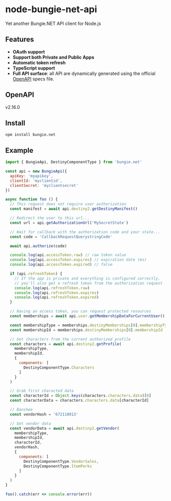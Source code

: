 # node-bungie-net-api

Yet another Bungie.NET API client for Node.js

## Features

- **OAuth support**
- **Support both Private and Public Apps**
- **Automatic token refresh**
- **TypeScript support**
- **Full API surface**: all API are dynamically generated using the official [OpenAPI](https://github.com/Bungie-net/api) specs file.

## OpenAPI

v2.16.0

## Install

```
npm install bungie.net
```

## Example

```javascript
import { BungieApi, DestinyComponentType } from 'bungie.net'

const api = new BungieApi({
  apiKey: 'myapikey',
  clientId: 'myclientid',
  clientSecret: 'myclientsecret'
})

async function foo () {
  // This request does not require user authorization
  const manifest = await api.destiny2.getDestinyManifest()

  // Redirect the user to this url...
  const url = api.getAuthorizationUrl('MySecretState')

  // Wait for callback with the authorization code and your state...
  const code = 'CallbackRequestQuerystringCode'

  await api.authorize(code)

  console.log(api.accessToken.raw) // raw token value
  console.log(api.accessToken.expires) // expiration date (ms)
  console.log(api.accessToken.expired) // false

  if (api.refreshToken) {
    // If the app is private and everything is configured correctly,
    // you'll also get a refresh token from the authorization request
    console.log(api.refreshToken.raw)
    console.log(api.refreshToken.expires)
    console.log(api.refreshToken.expired)
  }

  // Having an access token, you can request protected resources
  const memberships = await api.user.getMembershipDataForCurrentUser()

  const membershipType = memberships.destinyMemberships[0].membershipType
  const membershipId = memberships.destinyMemberships[0].membershipId

  // Get characters from the current authorized profile
  const characters = await api.destiny2.getProfile(
    membershipType,
    membershipId,
    {
      components: [
        DestinyComponentType.Characters
      ]
    }
  )

  // Grab first characted data
  const characterId = Object.keys(characters.characters.data)[0]
  const characterData = characters.characters.data[characterId]

  // Banshee
  const vendorHash = '672118013'

  // Get vendor data
  const vendorData = await api.destiny2.getVendor(
    membershipType,
    membershipId,
    characterId,
    vendorHash,
    {
      components: [
        DestinyComponentType.VendorSales,
        DestinyComponentType.ItemPerks
      ]
    }
  )
}

foo().catch(err => console.error(err))
```
